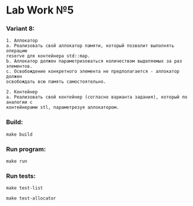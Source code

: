 # Lab Work №5

### Variant 8:

```
1. Аллокатор
a. Реализовать свой аллокатор памяти, который позволит выполнять операцию
reserve для контейнера std::map.
b. Аллокатор должен параметризоваться количеством выделяемых за раз элементов.
c. Освобождение конкретного элемента не предполагается - аллокатор должен
освобождать всю память самостоятельно.

2. Контейнер
a. Реализовать свой контейнер (согласно варианта задания), который по аналогии с
контейнерами stl, параметрезуя аллокатором.
```

### Build:
```
make build
```

### Run program:
```
make run
```
### Run tests:

```
make test-list

make test-allocator
```

